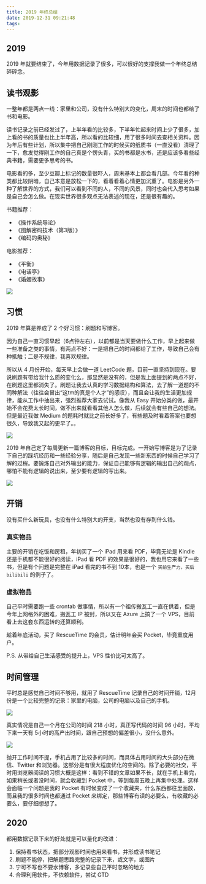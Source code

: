 ```yaml
---
title: 2019 年终总结
date: 2019-12-31 09:21:48
tags:
---
```


## 2019

2019 年就要结束了，今年用数据记录了很多，可以很好的支撑我做一个年终总结碎碎念。

## 读书观影

一整年都是两点一线：家里和公司，没有什么特别大的变化，周末的时间也都给了书和电影。

读书记录之前已经发过了，上半年看的比较多，下半年忙起来时间上少了很多，加上看的书的质量也比上半年高，所以看的比较细，用了很多时间去查相关资料。因为年后有些计划，所以集中把自己刚刚工作的时候买的纸质书（一直没看）清理了一下，愈发觉得刚工作的自己真是个愣头青，买的书都是水书，还是应该多看些经典书籍，需要更多思考的书。

电影看的多，至少豆瓣上标记的数量很吓人，周末基本上都会看几部。今年看的种类都比较阴暗，自己本意是放松一下的，看着看着心情更加沉重了。电影是另外一种了解世界的方式，我们可以看到不同的人，不同的风景，同时也会代入思考如果是自己会怎么做。在现实世界很多观点无法表述的现在，还是很有趣的。

书籍推荐：

* 《操作系统导论》
* 《图解密码技术（第3版）》
* 《编码的奥秘》

电影推荐：

* 《平衡》
* 《电话亭》
* 《婚姻故事》

![](douban.png)

## 习惯

2019 年算是养成了 2 个好习惯：刷题和写博客。

因为自己一直习惯早起（6点钟左右），以前都是当天要做什么工作，早上起来做一些准备之类的事情，有两点不好：一是把自己的时间都给了工作，导致自己会有种抵触；二是不规律，我喜欢规律。

所以从 4 月份开始，每天早上会做一道 LeetCode 题，目前一直坚持到现在。要说刷题有带给我什么质的变化么，那显然是没有的，但是我上面提到的两点不好，在刷题这里都消失了。刷题让我去认真的学习数据结构和算法，去了解一道题的不同种解法（往往会冒出“这tm的真是个人才”的感叹），而且会让我的生活更加规律，能从工作中抽出来，强烈推荐大家去试试。像我从 Easy 开始分类的做，最开始不会花费太长时间，做不出来就看看其他人怎么做，后续就会有些自己的想法。但是最近我做 Medium 的题耗时就比之前长好多了，有些题及时看着答案也要想很久，导致我又起的更早了。。

![](github.png)

2019 年自己定了每周更新一篇博客的目标，目标完成。一开始写博客是为了记录下自己的踩坑经历和一些经验分享，随后是自己发现一些新东西的时候自己学习了解的过程。要锻炼自己对外输出的能力，保证自己能够有逻辑的输出自己的观点，哪怕不能有逻辑的说出来，至少要有逻辑的写出来。

![](blog.png)

## 开销

没有买什么新玩具，也没有什么特别大的开支，当然也没有存到什么钱。

### 真实物品

主要的开销在吃饭和房租，年初买了一个 iPad 用来看 PDF，毕竟无论是 Kindle 还是手机都不能很好的阅读，iPad 看 PDF 的效果是很好的，我也用它来看了一些书，但是有个问题是完整在 iPad 看完的书不到 10本，也是一个 `买前生产力，买后bilibili` 的例子了。


### 虚拟物品

自己平时需要跑一些 crontab 做事情，所以有一个祖传搬瓦工一直在供着，但是今年上网格外的困难，搬瓦工 IP 被封，所以又在 Azure 上搞了一个 VPS，目前看上去这套东西运转的还算顺利。

趁着年底活动，买了 RescueTime 的会员，估计明年会买 Pocket，毕竟重度用户。

P.S. 从带给自己生活感受的提升上，VPS 性价比可太高了。


## 时间管理

平时总是感觉自己时间不够用，就用了 RescueTime 记录自己的时间开销，12月份是一个比较完整的记录：家里的电脑，公司的电脑以及自己的手机。

![](time.png)

真实情况是自己一个月在公司的时间 218 小时，真正写代码的时间 96 小时，平均下来一天有 5小时的高产出时间，跟自己预想的偏差很小，没什么意外。

![](alltime.png)

抛开工作时间不提，手机占用了比较多的时间，而具体占用时间的大头部分在微信、Twitter 和浏览器。这部分是有很大程度优化的空间的。除了必要的社交，平时用浏览器阅读的习惯大概是这样：看到不错的文章如果不长，就在手机上看完，如果稍长或者没时间，就会收藏到 Pocket 中，等到每周五晚上再集中处理。这样会面临一个问题是我的 Pocket 有时候变成了一个收藏夹，什么东西都往里面放，而且我的很多时间也都通过 Pocket 来绑定，那些博客有读的必要么，有收藏的必要么，要仔细想想了。

## 2020

都用数据记录下来的好处就是可以量化的改进：

1. 保持看书状态，把部分观影时间也用来看书，并形成读书笔记
2. 刷题不能停，把解题思路完整的记录下来，或文字，或图片
3. 宁可不写也不要水博客，多记录些自己平时忽略的地方
4. 合理利用软件，不依赖软件，尝试 GTD
